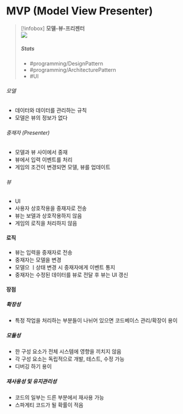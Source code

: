 # MVP (Model View Presenter)
>[!infobox] **모델-뷰-프리젠터**  
>![](https://upload.wikimedia.org/wikipedia/commons/thumb/d/dc/Model_View_Presenter_GUI_Design_Pattern.png/220px-Model_View_Presenter_GUI_Design_Pattern.png)
>##### Stats  
>- #programming/DesignPattern
>- #programming/ArchitecturePattern
>- #UI 

###### 모델
- 데이터와 데이터를 관리하는 규칙
- 모델은 뷰의 정보가 없다
###### 중재자 (Presenter)
- 모델과 뷰 사이에서 중재
- 뷰에서 입력 이벤트를 처리
- 게임의 조건이 변경되면 모델, 뷰를 업데이트
###### 뷰
- UI
- 사용자 상호작용을 중재자로 전송
- 뷰는 보델과 상호작용하지 않음
- 게임의 로직을 처리하지 않음
#### 로직
- 뷰는 입력을 중재자로 전송
- 중재자는 모델을 변경
- 모델으 ㅣ상태 변경 시 중재자에게 이벤트 통지
- 중재자는 수정된 데이터를 뷰로 전달 후 뷰는 UI 갱신
#### 장점
##### 확장성
- 특정 작업을 처리하는 부분들이 나뉘어 있으면 코드베이스 관리/확장이 용이
##### 모듈성
- 한 구성 요소가 전체 시스템에 영향을 끼치지 않음
- 각 구성 요소는 독립적으로 개발, 테스트, 수정 가능
- 디버깅 하기 용이
##### 재사용성 및 유지관리성
- 코드의 일부는 드른 부분에서 재사용 가능
- 스파게티 코드가 될 확률이 적음